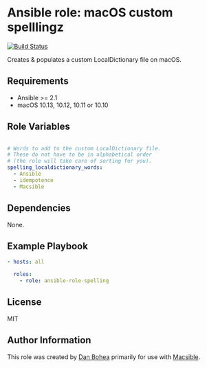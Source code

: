# Ansible role: macOS custom spelllingz

[![Build Status](https://travis-ci.org/danbohea/ansible-role-spelling.svg?branch=master)](https://travis-ci.org/danbohea/ansible-role-spelling)

Creates & populates a custom LocalDictionary file on macOS.


## Requirements

- Ansible >= 2.1
- macOS 10.13, 10.12, 10.11 or 10.10


## Role Variables

```yaml

# Words to add to the custom LocalDictionary file.
# These do not have to be in alphabetical order
# (the role will take care of sorting for you).
spelling_localdictionary_words:
  - Ansible
  - idempotence
  - Macsible

```


## Dependencies

None.


## Example Playbook

```yaml
- hosts: all

  roles:
    - role: ansible-role-spelling
```

## License

MIT


## Author Information

This role was created by [Dan Bohea](http://bohea.co.uk) primarily for use with [Macsible](https://github.com/macsible/macsible).
